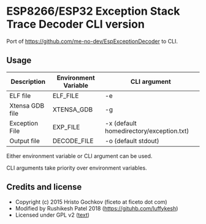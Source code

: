 # ESP8266/ESP32 Exception Stack Trace Decoder CLI version

Port of https://github.com/me-no-dev/EspExceptionDecoder to CLI.

## Usage
| Description | Environment Variable | CLI argument |
| -- | -- | -- |
| ELF file| ELF_FILE| -e |
| Xtensa GDB file | XTENSA_GDB | -g |
| Exception File| EXP_FILE | -x (default homedirectory/exception.txt)|
| Output file | DECODE_FILE | -o (default stdout) |

Either environment variable or CLI argument can be used.

CLI arguments take priority over environment variables.

## Credits and license

- Copyright (c) 2015 Hristo Gochkov (ficeto at ficeto dot com)
- Modified by Rushikesh Patel 2018 (https://gituhb.com/luffykesh)
- Licensed under GPL v2 ([text](LICENSE))